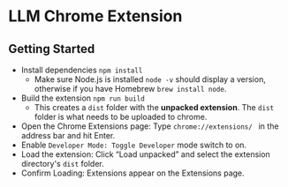 # LLM Chrome Extension

## Getting Started

* Install dependencies `npm install`
    * Make sure Node.js is installed `node -v` should display a version, otherwise if you have Homebrew `brew install node`.
* Build the extension `npm run build`
    * This creates a `dist` folder with the **unpacked extension**. The `dist` folder is what needs to be uploaded to chrome.
* Open the Chrome Extensions page: Type `chrome://extensions/ ` in the address bar and hit Enter.
* Enable `Developer Mode: Toggle Developer` mode switch to on.
* Load the extension: Click “Load unpacked” and select the extension directory's `dist` folder.
* Confirm Loading: Extensions appear on the Extensions page.


